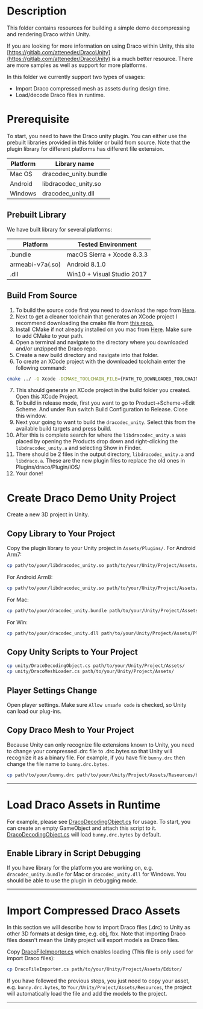 Description
===========

This folder contains resources for building a simple demo decompressing and rendering Draco within Unity.

If you are looking for more information on using Draco within Unity, this site [https://gitlab.com/atteneder/DracoUnity](https://gitlab.com/atteneder/DracoUnity) is a much better resource. There are more samples as well as support for more platforms.

In this folder we currently support two types of usages:
* Import Draco compressed mesh as assets during design time.
* Load/decode Draco files in runtime.

Prerequisite
============

To start, you need to have the Draco unity plugin. You can either use the
prebuilt libraries provided in this folder or build from source.
Note that the plugin library for different platforms has different file extension.

| Platform | Library name |
| -------- | ------------ |
| Mac OS | dracodec_unity.bundle |
| Android | libdracodec_unity.so |
| Windows | dracodec_unity.dll |

Prebuilt Library
----------------

We have built library for several platforms:

| Platform | Tested Environment |
| -------- | ------------------ |
| .bundle  | macOS Sierra + Xcode 8.3.3 |
| armeabi-v7a(.so) | Android 8.1.0 |
| .dll | Win10 + Visual Studio 2017 |

Build From Source
-----------------
1. To build the source code first you need to download the repo from [Here](https://github.com/google/draco).
2. Next to get a cleaner toolchain that generates an XCode project I recommend downloading the cmake file from [this repo.](https://github.com/leetal/ios-cmake)
3. Install CMake if not already installed on you mac from [Here](https://cmake.org/download/). Make sure to add CMake to your path.
4. Open a terminal and navigate to the directory where you downloaded and/or unzipped the Draco repo.
5. Create a new build directory and navigate into that folder.
6. To create an XCode project with the downloaded toolchain enter the following command:
~~~~ bash
cmake ../ -G Xcode -DCMAKE_TOOLCHAIN_FILE={PATH_TO_DOWNLOADED_TOOLCHAIN} -DPLATFORM=OS64 -DDRACO_UNITY_PLUGIN=1
~~~~
7. This should generate an XCode project in the build folder you created. Open this XCode Project.
8. To build in release mode, first you want to go to Product->Scheme->Edit Scheme. And under Run switch Build Configuration to Release. Close this window.
9. Next your going to want to build the `dracodec_unity`. Select this from the available build targets and press build.
10. After this is complete search for where the `libdracodec_unity.a` was placed by opening the Products drop down and right-clicking the `libdracodec_unity.a` and selecting Show in Finder.
11. There should be 2 files in the output directory, `libdracodec_unity.a` and `libdraco.a`. These are the new plugin files to replace the old ones in Plugins/draco/Plugin/iOS/
12. Your done!


Create Draco Demo Unity Project
===============================

Create a new 3D project in Unity.

Copy Library to Your Project
----------------------------
Copy the plugin library to your Unity project in `Assets/Plugins/`.
For Android Arm7:

~~~~ bash
cp path/to/your/libdracodec_unity.so path/to/your/Unity/Project/Assets/Plugins/Android/libs/armeabi-v7a/
~~~~

For Android Arm8:

~~~~ bash
cp path/to/your/libdracodec_unity.so path/to/your/Unity/Project/Assets/Plugins/Android/libs/arm64-v8a/
~~~~

For Mac:

~~~~ bash
cp path/to/your/dracodec_unity.bundle path/to/your/Unity/Project/Assets/Plugins/
~~~~

For Win:

~~~~ bash
cp path/to/your/dracodec_unity.dll path/to/your/Unity/Project/Assets/Plugins/
~~~~


Copy Unity Scripts to Your Project
----------------------------------

~~~~ bash
cp unity/DracoDecodingObject.cs path/to/your/Unity/Project/Assets/
cp unity/DracoMeshLoader.cs path/to/your/Unity/Project/Assets/
~~~~

Player Settings Change
-------------------------------
Open player settings. Make sure `Allow unsafe code` is checked, so Unity can load our plug-ins.

Copy Draco Mesh to Your Project
-------------------------------
Because Unity can only recognize file extensions known to Unity, you need to change your compressed .drc file to .drc.bytes so that Unity will recognize it as a binary file. For example, if you have file `bunny.drc` then change the file name to `bunny.drc.bytes`.

~~~~ bash
cp path/to/your/bunny.drc path/to/your/Unity/Project/Assets/Resources/bunny.drc.bytes
~~~~


---

Load Draco Assets in Runtime
============================
For example, please see [DracoDecodingObject.cs](DracoDecodingObject.cs) for usage. To start, you can create an empty GameObject and attach this script to it. [DracoDecodingObject.cs](DracoDecodingObject.cs) will load `bunny.drc.bytes` by default.

Enable Library in Script Debugging
----------------------------------
If you have library for the platform you are working on, e.g. `dracodec_unity.bundle` for Mac or `dracodec_unity.dll` for  Windows. You should be able to use the plugin in debugging mode.

---

Import Compressed Draco Assets
==============================
In this section we will describe how to import Draco files (.drc) to Unity as
other 3D formats at design time, e.g. obj, fbx.
Note that importing Draco files doesn't mean the Unity project will export models as Draco files.

Copy [DracoFileImporter.cs](Editor/DracoFileImporter.cs) which enables loading (This file is only used for import Draco files):

~~~~ bash
cp DracoFileImporter.cs path/to/your/Unity/Project/Assets/Editor/
~~~~

If you have followed the previous steps, you just need to copy your asset, e.g. `bunny.drc.bytes`, to `Your/Unity/Project/Assets/Resources`, the project will automatically load the file and add the models to the project.

---
